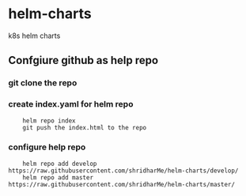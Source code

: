 # helm-charts
k8s helm charts

## Confgiure github as help repo
### git clone the repo
### create  index.yaml for helm repo
        helm repo index
        git push the index.html to the repo
### configure help repo 
        helm repo add develop https://raw.githubusercontent.com/shridharMe/helm-charts/develop/
        helm repo add master  https://raw.githubusercontent.com/shridharMe/helm-charts/master/
 
